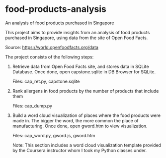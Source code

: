 # food-products-analysis
An analysis of food products purchased in Singapore

This project aims to provide insights from an analysis of food products purchased in Singapore, using data from the site of Open Food Facts.

Source: https://world.openfoodfacts.org/data 

The project consists of the following steps:

1. Retrieve data from Open Food Facts site, and stores data in SQLite Database. Once done, open capstone.sqlite in DB Browser for SQLite.

    Files: cap_ret.py, capstone.sqlite

2. Rank allergens in food products by the number of products that include them

    Files: cap_dump.py

3. Build a word cloud visualization of places where the food products were made in. The bigger the word, the more common the place of manufacturing. Once done, open gword.htm to view visualization.

    Files: cap_word.py, gword.js, gword.htm

    Note: This section includes a word cloud visualization template provided by the Coursera instructor whom I took my Python classes under.
